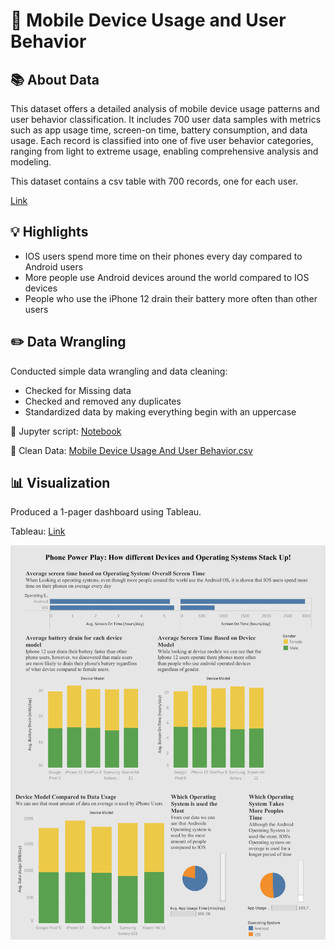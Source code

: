 # 📱 Mobile Device Usage and User Behavior

## 📚 About Data

This dataset offers a detailed analysis of mobile device usage patterns and user behavior classification. It includes 700 user data samples with metrics such as app usage time, screen-on time, battery consumption, and data usage. Each record is classified into one of five user behavior categories, ranging from light to extreme usage, enabling comprehensive analysis and modeling.

This dataset contains a csv table with 700 records, one for each user.

[Link](https://www.kaggle.com/datasets/valakhorasani/mobile-device-usage-and-user-behavior-dataset)

## 💡 Highlights

- IOS users spend more time on their phones every day compared to Android users
- More people use Android devices around the world compared to IOS devices
- People who use the iPhone 12 drain their battery more often than other users


## ✏️ Data Wrangling

Conducted simple data wrangling and data cleaning:
- Checked for Missing data
- Checked and removed any duplicates
- Standardized data by making everything begin with an uppercase

📍 Jupyter script: [Notebook](https://github.com/katiehuangx/Maven-Unicorn-Challenge/blob/main/Maven%20Unicorn%20Companies%20-%20Data%20Wrangling.ipynb)

📍 Clean Data: [Mobile Device Usage And User Behavior.csv](https://github.com/SorenSmith/Mobile-Device-Usage-And-User-Behavior/blob/main/user_behavior_dataset.csv)

## 📊 Visualization

Produced a 1-pager dashboard using Tableau.

Tableau: [Link](https://public.tableau.com/app/profile/soren.smith/viz/MobileDeviceUsageandUserBehavior_17417366531850/Dashboard1)

![Unicorns-2](https://github.com/SorenSmith/Mobile-Device-Usage-And-User-Behavior/blob/main/Dashboard%201%20(1).png)
